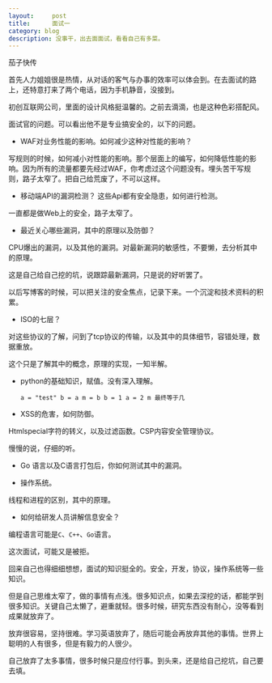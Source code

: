 ```yaml
---
layout:     post
title:      面试一
category: blog
description: 没事干，出去面面试，看看自己有多菜。
---
```


茄子快传

首先人力姐姐很是热情，从对话的客气与办事的效率可以体会到。在去面试的路上，还特意打来了两个电话，因为手机静音，没接到。

初创互联网公司，里面的设计风格挺温馨的。之前去滴滴，也是这种色彩搭配风。

面试官的问题。可以看出他不是专业搞安全的，以下的问题。





-  WAF对业务性能的影响。如何减少这种对性能的影响？

写规则的时候，如何减小对性能的影响。那个层面上的编写，如何降低性能的影响。因为所有的流量都要先经过WAF，你考虑过这个问题没有。埋头苦干写规则，路子太窄了。把自己给荒废了，不可以这样。




- 移动端API的漏洞检测？
这些Api都有安全隐患，如何进行检测。

一直都是做Web上的安全，路子太窄了。


- 最近关心哪些漏洞，其中的原理以及防御？

CPU爆出的漏洞，以及其他的漏洞。对最新漏洞的敏感性，不要懒，去分析其中的原理。

这是自己给自己挖的坑，说跟踪最新漏洞，只是说的好听罢了。

以后写博客的时候，可以把关注的安全焦点，记录下来。一个沉淀和技术资料的积累。

- ISO的七层？

对这些协议的了解，问到了tcp协议的传输，以及其中的具体细节，容错处理，数据重放。

这个只是了解其中的概念，原理的实现，一知半解。

* python的基础知识，赋值。没有深入理解。

	`a = "test"
	b = a
	m = b
	b = 1
	a = 2
	m 最终等于几`

- XSS的危害，如何防御。

Htmlspecial字符的转义，以及过滤函数。CSP内容安全管理协议。

慢慢的说，仔细的听。

- Go 语言以及C语言打包后，你如何测试其中的漏洞。


- 操作系统。

线程和进程的区别，其中的原理。

- 如何给研发人员讲解信息安全？

编程语言可能是`C`、`C++`、`Go`语言。

这次面试，可能又是被拒。

回来自己也得细细想想，面试的知识挺全的。安全，开发，协议，操作系统等一些知识。

但是自己思维太窄了，做的事情有点浅。很多知识点，如果去深挖的话，都能学到很多知识。关键自己太懒了，避重就轻。很多时候，研究东西没有耐心，没等看到成果就放弃了。

放弃很容易，坚持很难。学习英语放弃了，随后可能会再放弃其他的事情。世界上聪明的人有很多，但是有毅力的人很少。

自己放弃了太多事情，很多时候只是应付行事。到头来，还是给自己挖坑，自己要去填。



